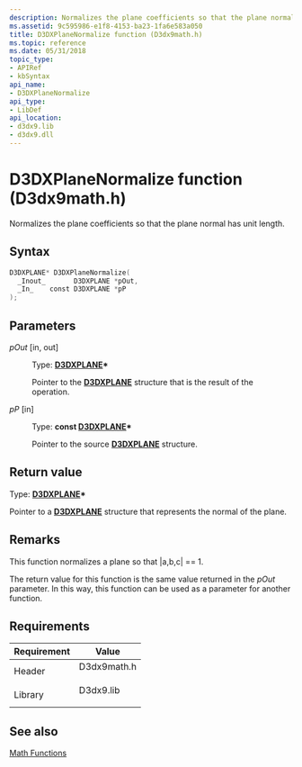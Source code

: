 ```yaml
---
description: Normalizes the plane coefficients so that the plane normal has unit length.
ms.assetid: 9c595986-e1f8-4153-ba23-1fa6e583a050
title: D3DXPlaneNormalize function (D3dx9math.h)
ms.topic: reference
ms.date: 05/31/2018
topic_type: 
- APIRef
- kbSyntax
api_name: 
- D3DXPlaneNormalize
api_type: 
- LibDef
api_location: 
- d3dx9.lib
- d3dx9.dll
---
```


# D3DXPlaneNormalize function (D3dx9math.h)

Normalizes the plane coefficients so that the plane normal has unit length.

## Syntax


```C++
D3DXPLANE* D3DXPlaneNormalize(
  _Inout_       D3DXPLANE *pOut,
  _In_    const D3DXPLANE *pP
);
```



## Parameters

<dl> <dt>

*pOut* \[in, out\]
</dt> <dd>

Type: **[**D3DXPLANE**](d3dxplane.md)\***

Pointer to the [**D3DXPLANE**](d3dxplane.md) structure that is the result of the operation.

</dd> <dt>

*pP* \[in\]
</dt> <dd>

Type: **const [**D3DXPLANE**](d3dxplane.md)\***

Pointer to the source [**D3DXPLANE**](d3dxplane.md) structure.

</dd> </dl>

## Return value

Type: **[**D3DXPLANE**](d3dxplane.md)\***

Pointer to a [**D3DXPLANE**](d3dxplane.md) structure that represents the normal of the plane.

## Remarks

This function normalizes a plane so that \|a,b,c\| == 1.

The return value for this function is the same value returned in the *pOut* parameter. In this way, this function can be used as a parameter for another function.

## Requirements



| Requirement | Value |
|--------------------|----------------------------------------------------------------------------------------|
| Header<br/>  | <dl> <dt>D3dx9math.h</dt> </dl> |
| Library<br/> | <dl> <dt>D3dx9.lib</dt> </dl>   |



## See also

<dl> <dt>

[Math Functions](dx9-graphics-reference-d3dx-functions-math.md)
</dt> </dl>

 

 




